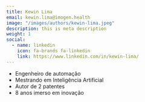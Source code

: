 ```yaml
---
title: Kewin Lima
email: kewin.lima@imogen.health
image: "/images/authors/kewin-lima.jpeg"
description: this is meta description
weight: 1
social:
  - name: linkedin
    icon: fa-brands fa-linkedin
    link: https://www.linkedin.com/in/kewin-lima/
---
```


* Engenheiro de automação
* Mestrando em Inteligência Artificial
* Autor de 2 patentes
* 8 anos imerso em inovação

